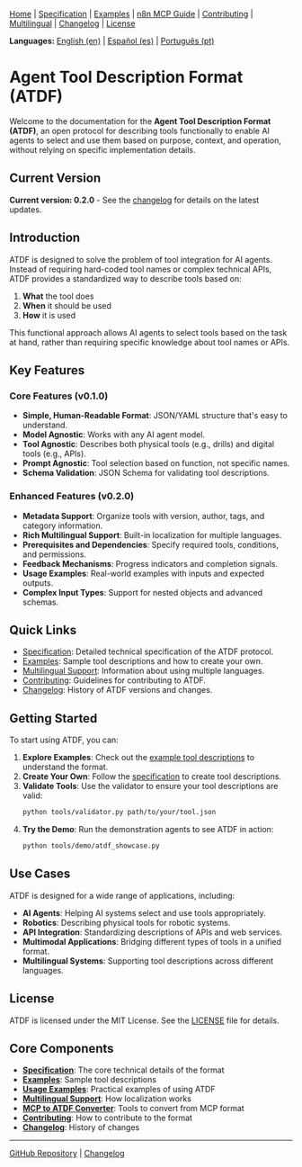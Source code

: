 [Home](index.md) | [Specification](specification.md) | [Examples](examples.md) | [n8n MCP Guide](n8n_mcp_server_guide.md) | [Contributing](contributing.md) | [Multilingual](multilingual.md) | [Changelog](changelog.md) | [License](license.md)

**Languages:** [English (en)](index.md) | [Español (es)](../es/index.md) | [Português (pt)](../pt/index.md)

# Agent Tool Description Format (ATDF)

Welcome to the documentation for the **Agent Tool Description Format (ATDF)**, an open protocol for describing tools functionally to enable AI agents to select and use them based on purpose, context, and operation, without relying on specific implementation details.

## Current Version

**Current version: 0.2.0** - See the [changelog](changelog.md) for details on the latest updates.

## Introduction

ATDF is designed to solve the problem of tool integration for AI agents. Instead of requiring hard-coded tool names or complex technical APIs, ATDF provides a standardized way to describe tools based on:

1. **What** the tool does
2. **When** it should be used
3. **How** it is used

This functional approach allows AI agents to select tools based on the task at hand, rather than requiring specific knowledge about tool names or APIs.

## Key Features

### Core Features (v0.1.0)
- **Simple, Human-Readable Format**: JSON/YAML structure that's easy to understand.
- **Model Agnostic**: Works with any AI agent model.
- **Tool Agnostic**: Describes both physical tools (e.g., drills) and digital tools (e.g., APIs).
- **Prompt Agnostic**: Tool selection based on function, not specific names.
- **Schema Validation**: JSON Schema for validating tool descriptions.

### Enhanced Features (v0.2.0)
- **Metadata Support**: Organize tools with version, author, tags, and category information.
- **Rich Multilingual Support**: Built-in localization for multiple languages.
- **Prerequisites and Dependencies**: Specify required tools, conditions, and permissions.
- **Feedback Mechanisms**: Progress indicators and completion signals.
- **Usage Examples**: Real-world examples with inputs and expected outputs.
- **Complex Input Types**: Support for nested objects and advanced schemas.

## Quick Links

- [Specification](specification.md): Detailed technical specification of the ATDF protocol.
- [Examples](examples.md): Sample tool descriptions and how to create your own.
- [Multilingual Support](multilingual.md): Information about using multiple languages.
- [Contributing](contributing.md): Guidelines for contributing to ATDF.
- [Changelog](changelog.md): History of ATDF versions and changes.

## Getting Started

To start using ATDF, you can:

1. **Explore Examples**: Check out the [example tool descriptions](examples.md) to understand the format.
2. **Create Your Own**: Follow the [specification](specification.md) to create tool descriptions.
3. **Validate Tools**: Use the validator to ensure your tool descriptions are valid:
   ```bash
   python tools/validator.py path/to/your/tool.json
   ```
4. **Try the Demo**: Run the demonstration agents to see ATDF in action:
   ```bash
   python tools/demo/atdf_showcase.py
   ```

## Use Cases

ATDF is designed for a wide range of applications, including:

- **AI Agents**: Helping AI systems select and use tools appropriately.
- **Robotics**: Describing physical tools for robotic systems.
- **API Integration**: Standardizing descriptions of APIs and web services.
- **Multimodal Applications**: Bridging different types of tools in a unified format.
- **Multilingual Systems**: Supporting tool descriptions across different languages.

## License

ATDF is licensed under the MIT License. See the [LICENSE](license.md) file for details.

## Core Components

- [**Specification**](specification.md): The core technical details of the format
- [**Examples**](examples.md): Sample tool descriptions
- [**Usage Examples**](../usage_examples.md): Practical examples of using ATDF
- [**Multilingual Support**](multilingual.md): How localization works
- [**MCP to ATDF Converter**](../usage_examples.md#convertidor-mcp-a-atdf): Tools to convert from MCP format
- [**Contributing**](contributing.md): How to contribute to the format
- [**Changelog**](changelog.md): History of changes

---

[GitHub Repository](https://github.com/MauricioPerera/agent-tool-description-format) | [Changelog](changelog.md) 